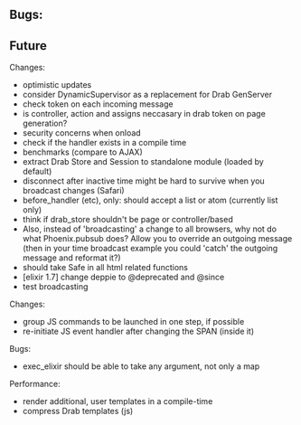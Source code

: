 
## Bugs:

## Future
Changes:
* optimistic updates
* consider DynamicSupervisor as a replacement for Drab GenServer
* check token on each incoming message
* is controller, action and assigns neccasary in drab token on page generation?
* security concerns when onload
* check if the handler exists in a compile time
* benchmarks (compare to AJAX)
* extract Drab Store and Session to standalone module (loaded by default)
* disconnect after inactive time might be hard to survive when you broadcast changes (Safari)
* before_handler (etc), only: should accept a list or atom (currently list only)
* think if drab_store shouldn't be page or controller/based
* Also, instead of 'broadcasting' a change to all browsers, why not do what Phoenix.pubsub does? Allow you to override an outgoing message (then in your time broadcast example you could 'catch' the outgoing message and reformat it?)
* should take Safe in all html related functions
* [elixir 1.7] change deppie to @deprecated and @since
* test broadcasting

Changes:
* group JS commands to be launched in one step, if possible
* re-initiate JS event handler after changing the SPAN (inside it)

Bugs:
* exec_elixir should be able to take any argument, not only a map

Performance:
* render additional, user templates in a compile-time
* compress Drab templates (js)

